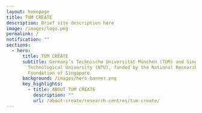 ```yaml
---
layout: homepage
title: TUM CREATE
description: Brief site description here
image: /images/logo.png
permalink: /
notification: ""
sections:
  - hero:
      title: TUM CREATE
      subtitle: Germany’s Technische Universität München (TUM) and Singapore’s Nanyang
        Technological University (NTU), funded by the National Research
        Foundation of Singapore
      background: /images/hero-banner.png
      key_highlights:
        - title: ABOUT TUM CREATE
          description: ""
          url: /about-create/research-centres/tum-create/
---
```

